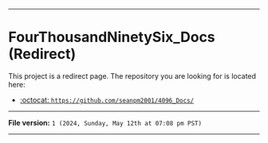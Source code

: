 
***

# FourThousandNinetySix_Docs (Redirect)

This project is a redirect page. The repository you are looking for is located here:

- [:octocat: `https://github.com/seanpm2001/4096_Docs/`](https://github.com/seanpm2001/4096_Docs/)

***

**File version:** `1 (2024, Sunday, May 12th at 07:08 pm PST)`

***
